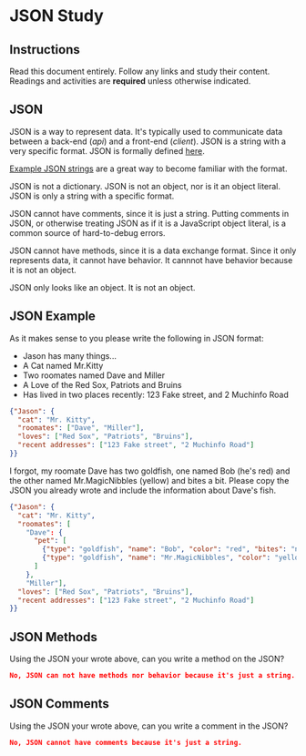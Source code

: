 # JSON Study

## Instructions

Read this document entirely. Follow any links and study their content. Readings
and activities are **required** unless otherwise indicated.

## JSON

JSON is a way to represent data. It's typically used to communicate data between
a back-end (*api*) and a front-end (*client*). JSON is a string with a very
specific format. JSON is formally defined [here](http://www.json.org/).

[Example JSON strings](http://json.org/example.html) are a great way to become
familiar with the format.

JSON is not a dictionary. JSON is not an object, nor is it an object literal.
JSON is only a string with a specific format.

JSON cannot have comments, since it is just a string. Putting comments in JSON,
or otherwise treating JSON as if it is a JavaScript object literal, is a common
source of hard-to-debug errors.

JSON cannot have methods, since it is a data exchange format. Since it only
represents data, it cannot have behavior. It cannnot have behavior because it is
not an object.

JSON only looks like an object. It is not an object.

## JSON Example

As it makes sense to you please write the following in JSON format:

-   Jason has many things...
-   A Cat named Mr.Kitty
-   Two roomates named Dave and Miller
-   A Love of the Red Sox, Patriots and Bruins
-   Has lived in two places recently: 123 Fake street, and 2 Muchinfo Road

```json
{"Jason": {
  "cat": "Mr. Kitty",
  "roomates": ["Dave", "Miller"],
  "loves": ["Red Sox", "Patriots", "Bruins"],
  "recent addresses": ["123 Fake street", "2 Muchinfo Road"]
}}
```

I forgot, my roomate Dave has two goldfish, one named Bob (he's red) and the
other named Mr.MagicNibbles (yellow) and bites a bit. Please copy the JSON you
already wrote and include the information about Dave's fish.

```json
{"Jason": {
  "cat": "Mr. Kitty",
  "roomates": [
    "Dave": {
      "pet": [
        {"type": "goldfish", "name": "Bob", "color": "red", "bites": "no"},
        {"type": "goldfish", "name": "Mr.MagicNibbles", "color": "yellow", "bites": "yes"}
      ]
    },
    "Miller"],
  "loves": ["Red Sox", "Patriots", "Bruins"],
  "recent addresses": ["123 Fake street", "2 Muchinfo Road"]
}}
```

## JSON Methods

Using the JSON your wrote above, can you write a method on the JSON?

```json
No, JSON can not have methods nor behavior because it's just a string.
```

## JSON Comments

Using the JSON your wrote above, can you write a comment in the JSON?

```json
No, JSON cannot have comments because it's just a string.
```
